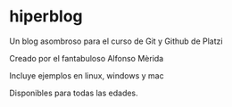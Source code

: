 # hiperblog
Un blog asombroso para el curso de Git y Github de Platzi

Creado por el fantabuloso Alfonso Mèrida

Incluye ejemplos en linux, windows y mac

Disponibles para todas las edades.
